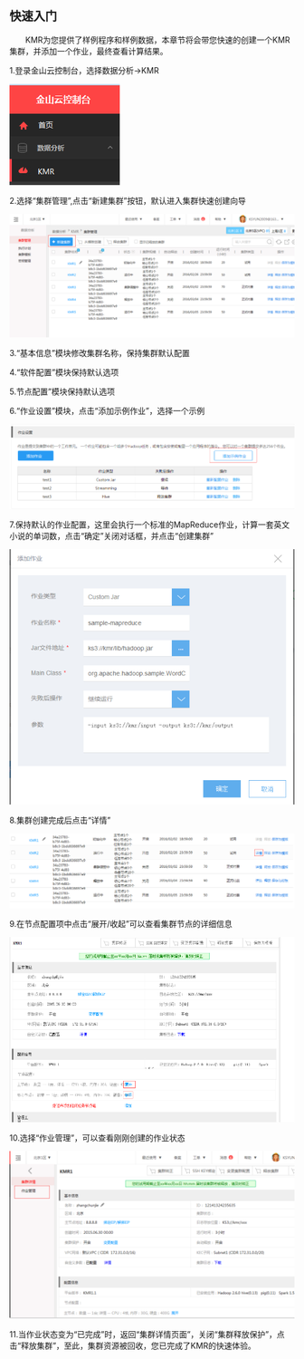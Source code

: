 ## 快速入门

　　KMR为您提供了样例程序和样例数据，本章节将会带您快速的创建一个KMR集群，并添加一个作业，最终查看计算结果。
  
1.登录金山云控制台，选择数据分析->KMR

![快速体验1](./images/ksty1.png)

2.选择“集群管理”,点击“新建集群”按钮，默认进入集群快速创建向导

![快速体验2](./images/ksty2.png)

3.“基本信息”模块修改集群名称，保持集群默认配置

4.“软件配置”模块保持默认选项

5.节点配置”模块保持默认选项

6.“作业设置”模块，点击“添加示例作业”，选择一个示例 

![快速体验3](./images/ksty3.png)

7.保持默认的作业配置，这里会执行一个标准的MapReduce作业，计算一套英文小说的单词数，点击“确定”关闭对话框，并点击“创建集群”

![快速体验4](./images/ksty4.png)

8.集群创建完成后点击“详情”

![快速体验5](./images/ksty5.png)

9.在节点配置项中点击“展开/收起”可以查看集群节点的详细信息

![快速体验6](./images/ksty6.png)

10.选择“作业管理”，可以查看刚刚创建的作业状态

![快速体验7](./images/ksty7.png)

11.当作业状态变为“已完成”时，返回“集群详情页面”，关闭“集群释放保护”，点击“释放集群”，至此，集群资源被回收，您已完成了KMR的快速体验。
